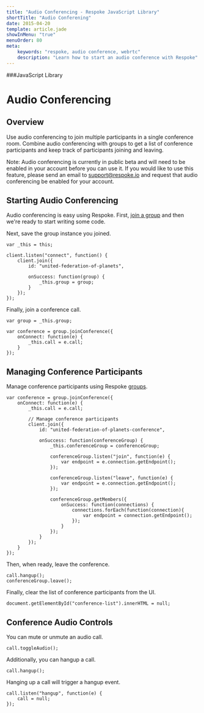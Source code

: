 ```yaml
---
title: "Audio Conferencing - Respoke JavaScript Library"
shortTitle: "Audio Conferening"
date: 2015-04-20
template: article.jade
showInMenu: "true"
menuOrder: 80
meta:
    keywords: "respoke, audio conference, webrtc"
    description: "Learn how to start an audio conference with Respoke"
---
```


###JavaScript Library
# Audio Conferencing

## Overview

Use audio conferencing to join multiple participants in a single conference room. Combine audio conferencing with groups to get a list of conference participants and keep track of participants joining and leaving.

Note: Audio conferencing is currently in public beta and will need to be enabled in your account before you can use it. If you would like to use this feature, please send an email to support@respoke.io and request that audio conferencing be enabled for your account.

## Starting Audio Conferencing

Audio conferencing is easy using Respoke. First, [join a group](/client/javascript/guide/group-joining.html) and then we're ready to start writing some code.

Next, save the group instance you joined.

    var _this = this;
    
    client.listen("connect", function() {
        client.join({
            id: "united-federation-of-planets",
            
            onSuccess: function(group) {
                _this.group = group;
            }
        });
    });


Finally, join a conference call.

    var group = _this.group;

    var conference = group.joinConference({
        onConnect: function(e) {
            _this.call = e.call;
        }
    });
   
## Managing Conference Participants

Manage conference participants using Respoke [groups](/client/javascript/guide/group-joining.html).

    var conference = group.joinConference({
        onConnect: function(e) {
            _this.call = e.call;
           
            // Manage conference participants
            client.join({
                id: "united-federation-of-planets-conference",
            
                onSuccess: function(conferenceGroup) {
                    _this.conferenceGroup = conferenceGroup;
                    
                    conferenceGroup.listen("join", function(e) {
                        var endpoint = e.connection.getEndpoint();
                    });
                
                    conferenceGroup.listen("leave", function(e) {
                        var endpoint = e.connection.getEndpoint();
                    });
                
                    conferenceGroup.getMembers({
                        onSuccess: function(connections) {
                            connections.forEach(function(connection){
                                var endpoint = connection.getEndpoint();
                            });
                        }
                    });
                }
            });
        }
    });

Then, when ready, leave the conference.

    call.hangup();
    conferenceGroup.leave();
    
Finally, clear the list of conference participants from the UI.

    document.getElementById("conference-list").innerHTML = null;


## Conference Audio Controls

You can mute or unmute an audio call.

    call.toggleAudio();
    
Additionally, you can hangup a call.

    call.hangup(); 
    
Hanging up a call will trigger a hangup event.

    call.listen("hangup", function(e) {
        call = null;
    });